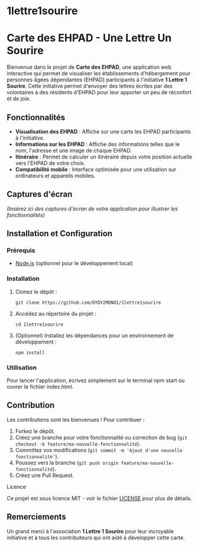 # 1lettre1sourire

<!DOCTYPE html>
<html lang="fr">
<head>
    <meta charset="UTF-8">
    <meta name="viewport" content="width=device-width, initial-scale=1.0">
</head>
<body>
    <h1>Carte des EHPAD - Une Lettre Un Sourire</h1>
    <p>
        Bienvenue dans le projet de <strong>Carte des EHPAD</strong>, une application web interactive qui permet de visualiser les établissements d'hébergement pour personnes âgées dépendantes (EHPAD) participants à l'initiative <strong>1 Lettre 1 Sourire</strong>. Cette initiative permet d'envoyer des lettres écrites par des volontaires à des résidents d'EHPAD pour leur apporter un peu de réconfort et de joie.
    </p>
    <h2>Fonctionnalités</h2>
    <ul>
        <li><strong>Visualisation des EHPAD</strong> : Affiche sur une carte les EHPAD participants à l'initiative.</li>
        <li><strong>Informations sur les EHPAD</strong> : Affiche des informations telles que le nom, l'adresse et une image de chaque EHPAD.</li>
        <li><strong>Itinéraire</strong> : Permet de calculer un itinéraire depuis votre position actuelle vers l'EHPAD de votre choix.</li>
        <li><strong>Compatibilité mobile</strong> : Interface optimisée pour une utilisation sur ordinateurs et appareils mobiles.</li>
    </ul>
    <h2>Captures d'écran</h2>
    <p><em>(Insérez ici des captures d'écran de votre application pour illustrer les fonctionnalités)</em></p>
    <h2>Installation et Configuration</h2>
    <h3>Prérequis</h3>
    <ul>
        <li><a href="https://nodejs.org/">Node.js</a> (optionnel pour le développement local)</li>
    </ul>
    <h3>Installation</h3>
    <ol>
        <li>Clonez le dépôt :
            <pre><code>git clone https://github.com/DYDY2MONOI/1lettre1sourire</code></pre>
        </li>
        <li>Accédez au répertoire du projet :
            <pre><code>cd 1lettre1sourire</code></pre>
        </li>
        <li>(Optionnel) Installez les dépendances pour un environnement de développement :
            <pre><code>npm install</code></pre>
        </li>
    </ol>
    <h3>Utilisation</h3>
    <p>
        Pour lancer l'application, écrivez simplement sur le terminal npm start ou ouvrer le fichier index.html.
    </p>
    <h2>Contribution</h2>
    <p>Les contributions sont les bienvenues ! Pour contribuer :</p>
    <ol>
        <li>Forkez le dépôt.</li>
        <li>Créez une branche pour votre fonctionnalité ou correction de bug (<code>git checkout -b feature/ma-nouvelle-fonctionnalité</code>).</li>
        <li>Committez vos modifications (<code>git commit -m 'Ajout d'une nouvelle fonctionnalité'</code>).</li>
        <li>Poussez vers la branche (<code>git push origin feature/ma-nouvelle-fonctionnalité</code>).</li>
        <li>Créez une Pull Request.</li>
    </ol
    <h2>Licence</h2>
    <p>
        Ce projet est sous licence MIT - voir le fichier <a href="LICENSE">LICENSE</a> pour plus de détails.
    </p>
    <h2>Remerciements</h2>
    <p>
        Un grand merci à l'association <strong>1 Lettre 1 Sourire</strong> pour leur incroyable initiative et à tous les contributeurs qui ont aidé à développer cette carte.
    </p>
</body>
</html>
